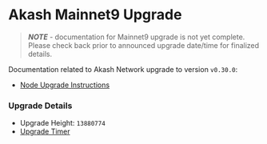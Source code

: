 # Akash Mainnet9 Upgrade

> _**NOTE**_ - documentation for Mainnet9 upgrade is not yet complete.  Please check back prior to announced upgrade date/time for finalized details.

Documentation related to Akash Network upgrade to version `v0.30.0`:

* [Node Upgrade Instructions](v0.30.0-upgrade-docs.md)

### Upgrade Details

* Upgrade Height: `13880774`
* [Upgrade Timer](https://www.mintscan.io/akash/block/13880774)
